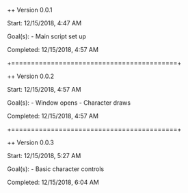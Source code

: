 ++ Version 0.0.1

Start: 12/15/2018, 4:47 AM

Goal(s): - Main script set up

Completed: 12/15/2018, 4:57 AM

+==========================================+

++ Version 0.0.2

Start: 12/15/2018, 4:57 AM

Goal(s): - Window opens - Character draws
         
Completed: 12/15/2018, 4:57 AM

+==========================================+

++ Version 0.0.3

Start: 12/15/2018, 5:27 AM

Goal(s): - Basic character controls

Completed: 12/15/2018, 6:04 AM
